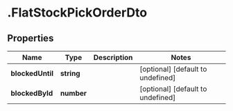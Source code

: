 # .FlatStockPickOrderDto

## Properties

|Name | Type | Description | Notes|
|------------ | ------------- | ------------- | -------------|
|**blockedUntil** | **string** |  | [optional] [default to undefined]|
|**blockedById** | **number** |  | [optional] [default to undefined]|



